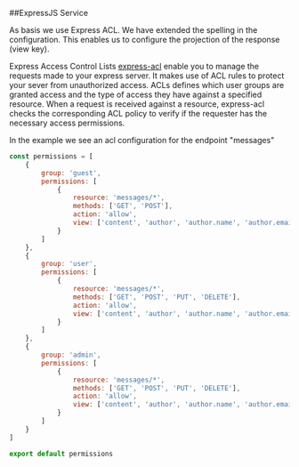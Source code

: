 ##ExpressJS Service

As basis we use Express ACL. We have extended the spelling in the configuration. This enables us to configure the projection of the response (view key).

Express Access Control Lists [express-acl](https://github.com/nyambati/express-acl#readme) enable you to manage the requests made to your express server. It makes use of ACL rules to protect your sever from unauthorized access. ACLs defines which user groups are granted access and the type of access they have against a specified resource. When a request is received against a resource, express-acl checks the corresponding ACL policy to verify if the requester has the necessary access permissions.

In the example we see an acl configuration for the endpoint "messages"

```js
const permissions = [
    {
        group: 'guest',
        permissions: [
            {
                resource: 'messages/*',
                methods: ['GET', 'POST'],
                action: 'allow',
                view: ['content', 'author', 'author.name', 'author.email']
            }
        ]
    },
    {
        group: 'user',
        permissions: [
            {
                resource: 'messages/*',
                methods: ['GET', 'POST', 'PUT', 'DELETE'],
                action: 'allow',
                view: ['content', 'author', 'author.name', 'author.email']
            }
        ]
    },
    {
        group: 'admin',
        permissions: [
            {
                resource: 'messages/*',
                methods: ['GET', 'POST', 'PUT', 'DELETE'],
                action: 'allow',
                view: ['content', 'author', 'author.name', 'author.email']
            }
        ]
    }
]

export default permissions
```
